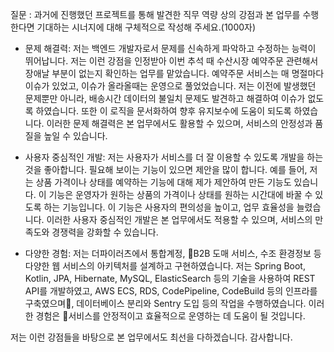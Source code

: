 질문 :  과거에 진행했던 프로젝트를 통해 발견한 직무 역량 상의 강점과 본 업무를 수행한다면 기대하는 시너지에 대해 구체적으로 작성해 주세요.(1000자)

- 문제 해결력: 저는 백엔드 개발자로서 문제를 신속하게 파악하고 수정하는 능력이 뛰어납니다. 저는 이런 강점을 인정받아 이번 추석 때 수산시장 예약주문 관련해서 장애날 부분이 없는지 확인하는 업무를 맡았습니다. 예약주문 서비스는 매 명절마다 이슈가 있었고, 이슈가 올라올때는 운영으로 풀었었습니다. 저는 이전에 발생했던 문제뿐만 아니라, 배송시간 데이터의 불일치 문제도 발견하고 해결하여 이슈가 없도록 하였습니다. 또한 이 로직을 문서화하여 향후 유지보수에 도움이 되도록 하였습니다. 이러한 문제 해결력은 본 업무에서도 활용할 수 있으며, 서비스의 안정성과 품질을 높일 수 있습니다.

- 사용자 중심적인 개발: 저는 사용자가 서비스를 더 잘 이용할 수 있도록 개발을 하는 것을 좋아합니다. 필요해 보이는 기능이 있으면 제안을 많이 합니다. 예를 들어, 저는 상품 가격이나 상태를 예약하는 기능에 대해 제가 제안하여 만든 기능도 있습니다. 이 기능은 운영자가 원하는 상품의 가격이나 상태를 원하는 시간대에 바꿀 수 있도록 하는 기능입니다. 이 기능은 사용자의 편의성을 높이고, 업무 효율성을 늘렸습니다. 이러한 사용자 중심적인 개발은 본 업무에서도 적용할 수 있으며, 서비스의 만족도와 경쟁력을 강화할 수 있습니다.

- 다양한 경험: 저는 더파이러츠에서 통합계정, B2B 도매 서비스, 수조 환경정보 등 다양한 웹 서비스의 아키텍처를 설계하고 구현하였습니다. 저는 Spring Boot, Kotlin, JPA, Hibernate, MySQL, ElasticSearch 등의 기술을 사용하여 REST API를 개발하였고, AWS ECS, RDS, CodePipeline, CodeBuild 등의 인프라를 구축였으며, 데이터베이스 분리와 Sentry 도입 등의 작업을 수행하였습니다. 이러한 경험은 서비스를 안정적이고 효율적으로 운영하는 데 도움이 될 것입니다.

저는 이런 강점들을 바탕으로 본 업무에서도 최선을 다하겠습니다. 감사합니다.